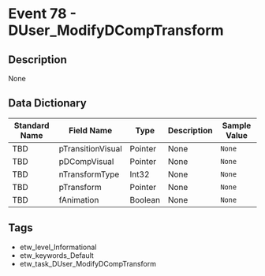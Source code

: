 # Event 78 - DUser_ModifyDCompTransform

## Description
None

## Data Dictionary
|Standard Name|Field Name|Type|Description|Sample Value|
|---|---|---|---|---|
|TBD|pTransitionVisual|Pointer|None|`None`|
|TBD|pDCompVisual|Pointer|None|`None`|
|TBD|nTransformType|Int32|None|`None`|
|TBD|pTransform|Pointer|None|`None`|
|TBD|fAnimation|Boolean|None|`None`|

## Tags
* etw_level_Informational
* etw_keywords_Default
* etw_task_DUser_ModifyDCompTransform